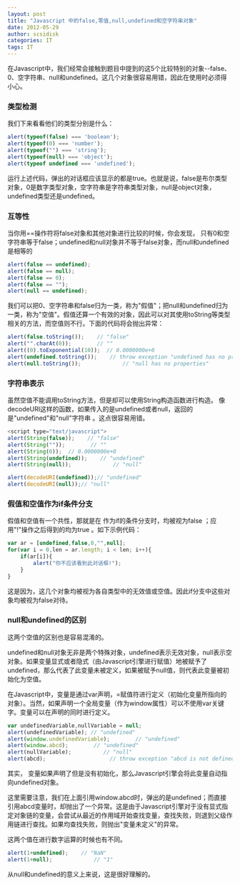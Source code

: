 ```yaml
---
layout: post
title: "Javascript 中的false,零值,null,undefined和空字符串对象"
date: 2012-05-29
author: scsidisk
categories: IT
tags: IT
---
```


在Javascript中，我们经常会接触到题目中提到的这5个比较特别的对象--false、0、空字符串、null和undefined。这几个对象很容易用错，因此在使用时必须得小心。

### 类型检测

我们下来看看他们的类型分别是什么：

```js
alert(typeof(false) === 'boolean');
alert(typeof(0) === 'number');
alert(typeof("") === 'string');
alert(typeof(null) === 'object');
alert(typeof undefined === 'undefined');
```

运行上述代码，弹出的对话框应该显示的都是true。也就是说，false是布尔类型对象，0是数字类型对象，空字符串是字符串类型对象，null是object对象，undefined类型还是undefined。

### 互等性

当你用==操作符将false对象和其他对象进行比较的时候，你会发现， 只有0和空字符串等于false；undefined和null对象并不等于false对象，而null和undefined是相等的

```js
alert(false == undefined);
alert(false == null);
alert(false == 0);
alert(false == "");
alert(null == undefined);
```

我们可以把0、空字符串和false归为一类，称为"假值"；把null和undefined归为一类，称为"空值"。假值还算一个有效的对象，因此可以对其使用toString等类型相关的方法，而空值则不行。下面的代码将会抛出异常：

```js
alert(false.toString());    // "false"
alert("".charAt(0));        // ""
alert((0).toExponential(10));  // 0.0000000e+0
alert(undefined.toString());    // throw exception "undefined has no properties"
alert(null.toString());             // "null has no properties"
```

### 字符串表示

虽然空值不能调用toString方法，但是却可以使用String构造函数进行构造。 像decodeURI这样的函数，如果传入的是undefined或者null，返回的是"undefined"和"null"字符串 。这点很容易用错。

```js
<script type="text/javascript">
alert(String(false));    // "false"
alert(String(""));        // ""
alert(String(0));  // 0.0000000e+0
alert(String(undefined));    // "undefined"
alert(String(null));             // "null"

alert(decodeURI(undefined));// "undefined"
alert(decodeURI(null));// "null"
```

### 假值和空值作为if条件分支

假值和空值有一个共性，那就是在 作为if的条件分支时，均被视为false ；应用"!"操作之后得到的均为true 。如下示例代码：

```js
var ar = [undefined,false,0,"",null];
for(var i = 0,len = ar.length; i < len; i++){
	if(ar[i]){
	    alert("你不应该看到此对话框!");
	}
}
```

这是因为，这几个对象均被视为各自类型中的无效值或空值。因此if分支中这些对象均被视为false对待。

### null和undefined的区别

这两个空值的区别也是容易混淆的。

undefined和null对象无非是两个特殊对象，undefined表示无效对象，null表示空对象。如果变量显式或者隐式（由Javascript引擎进行赋值）地被赋予了undefined，那么代表了此变量未被定义，如果被赋予null值，则代表此变量被初始化为空值。

在Javascript中，变量是通过var声明，=赋值符进行定义（初始化变量所指向的对象）。当然，如果声明一个全局变量（作为window属性）可以不使用var关键字。变量可以在声明的同时进行定义。

```js
var undefinedVariable,nullVariable = null;
alert(undefinedVariable); // "undefined"
alert(window.undefinedVariable);        // "undefined"
alert(window.abcd);        // "undefined"
alert(nullVariable);          // "null"
alert(abcd);                    // throw exception "abcd is not defined"
```

其实， 变量如果声明了但是没有初始化，那么Javascript引擎会将此变量自动指向undefined对象。

这里需要注意，我们在上面引用window.abcd时，弹出的是undefined；而直接引用abcd变量时，却抛出了一个异常。这是由于Javascript引擎对于没有显式指定对象链的变量，会尝试从最近的作用域开始查找变量，查找失败，则退到父级作用链进行查找。如果均查找失败，则抛出"变量未定义"的异常。

这两个值在进行数字运算的时候也有不同。

```js
alert(1+undefined);    // "NaN"
alert(1+null);             // "1"
```
从null和undefined的意义上来说，这是很好理解的。